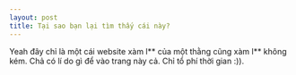 ```yaml
---
layout: post
title: Tại sao bạn lại tìm thấy cái này?
---
```


Yeah đây chỉ là một cái website xàm l** của một thằng cũng xàm l** không kém. Chả có lí do gì để vào trang này cả. Chỉ tổ phí thời gian :)).
